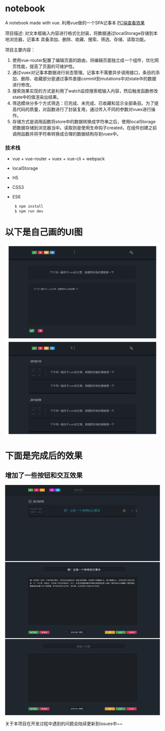 # notebook
A notebook made with vue. 利用vue做的一个SPA记事本 
[PC端查看效果](https://kamyochae.github.io/notebook/)

项目描述: 对文本框输入内容进行格式化封装，将数据通过localStorage存储到本地浏览器，记事本
具备添加、删除、收藏、搜索、筛选、存储、读取功能。

项目主要内容：
1. 使用vue-router配置了编辑页面的路由，将编辑页面独立成一个组件，优化网页性能，提高了页面的可维护性。
2. 通过vuex对记事本数据进行状态管理。记事本不需要异步调用接口，条目的添加、删除、收藏部分是通过事件直接commit到mutations中对state中的数据进行修改。
3. 搜索效果实现的方式是利用了watch监控搜索框输入内容，然后触发函数修改state中的值渲染出结果。
4. 筛选模块分多个方式筛选：已完成、未完成、已收藏和显示全部条目。为了提高代码的质量，对函数进行了封装复用，通过传入不同的参数对vuex进行操作。
5. 存储方式是调用函数将store中的数据转换成字符串之后，使用localStorage把数据存储到浏览器当中。读取则是使用生命钩子created，在组件创建之前调用函数并将字符串转换成合理的数据结构存到vuex中。


### 技术栈
- vue + vue-router + vuex + vue-cli + webpack 
- localStorage
- H5
- CSS3
- ES6


       $ npm install
       $ npm run dev


# 以下是自己画的UI图

![](https://github.com/KamyoChae/notebook/blob/master/%E8%AE%B0%E4%BA%8B%E6%9C%AC_%E5%88%9B%E5%BB%BA.png)
![](https://github.com/KamyoChae/notebook/blob/master/%E8%AE%B0%E4%BA%8B%E6%9C%AC_%E9%A6%96%E9%A1%B5.png)

# 下面是完成后的效果

## 增加了一些按钮和交互效果

![](https://github.com/KamyoChae/notebook/blob/master/demo.JPG)
![](https://github.com/KamyoChae/notebook/blob/master/default.JPG)
![](https://github.com/KamyoChae/notebook/blob/master/edit.JPG)

关于本项目在开发过程中遇到的问题会陆续更新到issues中~~
